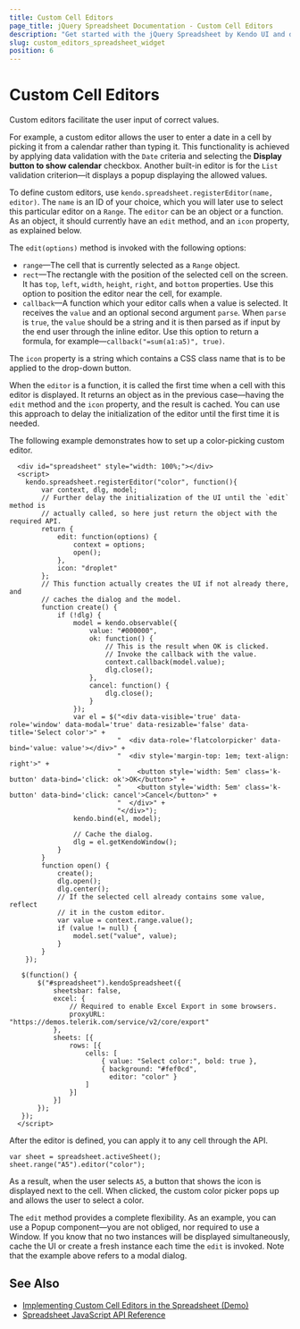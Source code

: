 ```yaml
---
title: Custom Cell Editors
page_title: jQuery Spreadsheet Documentation - Custom Cell Editors
description: "Get started with the jQuery Spreadsheet by Kendo UI and define custom editors for its cells."
slug: custom_editors_spreadsheet_widget
position: 6
---
```


# Custom Cell Editors

Custom editors facilitate the user input of correct values.

For example, a custom editor allows the user to enter a date in a cell by picking it from a calendar rather than typing it. This functionality is achieved by applying data validation with the `Date` criteria and selecting the **Display button to show calendar** checkbox. Another built-in editor is for the `List` validation criterion&mdash;it displays a popup displaying the allowed values.

To define custom editors, use `kendo.spreadsheet.registerEditor(name, editor)`. The `name` is an ID of your choice, which you will later use to select this particular editor on a `Range`. The `editor` can be an object or a function. As an object, it should currently have an `edit` method, and an `icon` property, as explained below.

The `edit(options)` method is invoked with the following options:
* `range`&mdash;The cell that is currently selected as a `Range` object.
* `rect`&mdash;The rectangle with the position of the selected cell on the screen. It has `top`, `left`, `width`, `height`, `right`, and `bottom` properties. Use this option to position the editor near the cell, for example.
* `callback`&mdash;A function which your editor calls when a value is selected. It receives the `value` and an optional second argument `parse`. When `parse` is `true`, the `value` should be a string and it is then parsed as if input by the end user through the inline editor. Use this option to return a formula, for example&mdash;`callback("=sum(a1:a5)", true)`.

The `icon` property is a string which contains a CSS class name that is to be applied to the drop-down button.

When the `editor` is a function, it is called the first time when a cell with this editor is displayed. It returns an object as in the previous case&mdash;having the `edit` method and the `icon` property, and the result is cached. You can use this approach to delay the initialization of the editor until the first time it is needed.

The following example demonstrates how to set up a color-picking custom editor.

```dojo
  <div id="spreadsheet" style="width: 100%;"></div>
  <script>
    kendo.spreadsheet.registerEditor("color", function(){
        var context, dlg, model;
        // Further delay the initialization of the UI until the `edit` method is
        // actually called, so here just return the object with the required API.
        return {
            edit: function(options) {
                context = options;
                open();
            },
            icon: "droplet"
        };
        // This function actually creates the UI if not already there, and
        // caches the dialog and the model.
        function create() {
            if (!dlg) {
                model = kendo.observable({
                    value: "#000000",
                    ok: function() {
                        // This is the result when OK is clicked.
                        // Invoke the callback with the value.
                        context.callback(model.value);
                        dlg.close();
                    },
                    cancel: function() {
                        dlg.close();
                    }
                });
                var el = $("<div data-visible='true' data-role='window' data-modal='true' data-resizable='false' data-title='Select color'>" +
                           "  <div data-role='flatcolorpicker' data-bind='value: value'></div>" +
                           "  <div style='margin-top: 1em; text-align: right'>" +
                           "    <button style='width: 5em' class='k-button' data-bind='click: ok'>OK</button>" +
                           "    <button style='width: 5em' class='k-button' data-bind='click: cancel'>Cancel</button>" +
                           "  </div>" +
                           "</div>");
                kendo.bind(el, model);

                // Cache the dialog.
                dlg = el.getKendoWindow();
            }
        }
        function open() {
            create();
            dlg.open();
            dlg.center();
            // If the selected cell already contains some value, reflect
            // it in the custom editor.
            var value = context.range.value();
            if (value != null) {
                model.set("value", value);
            }
        }
    });

   $(function() {
       $("#spreadsheet").kendoSpreadsheet({
           sheetsbar: false,
           excel: {
               // Required to enable Excel Export in some browsers.
               proxyURL: "https://demos.telerik.com/service/v2/core/export"
           },
           sheets: [{
               rows: [{
                   cells: [
                       { value: "Select color:", bold: true },
                       { background: "#fef0cd",
                         editor: "color" }
                   ]
               }]
           }]
       });
   });
  </script>
```

After the editor is defined, you can apply it to any cell through the API.

    var sheet = spreadsheet.activeSheet();
    sheet.range("A5").editor("color");

As a result, when the user selects `A5`, a button that shows the icon is displayed next to the cell. When clicked, the custom color picker pops up and allows the user to
select a color.

The `edit` method provides a complete flexibility. As an example, you can use a Popup component&mdash;you are not obliged, nor required to use a Window. If you know that no two instances will be displayed simultaneously, cache the UI or create a fresh instance each time the `edit` is invoked. Note that the example above refers to a modal dialog.

## See Also

* [Implementing Custom Cell Editors in the Spreadsheet (Demo)](https://demos.telerik.com/kendo-ui/spreadsheet/custom-editors)
* [Spreadsheet JavaScript API Reference](/api/javascript/ui/spreadsheet)
